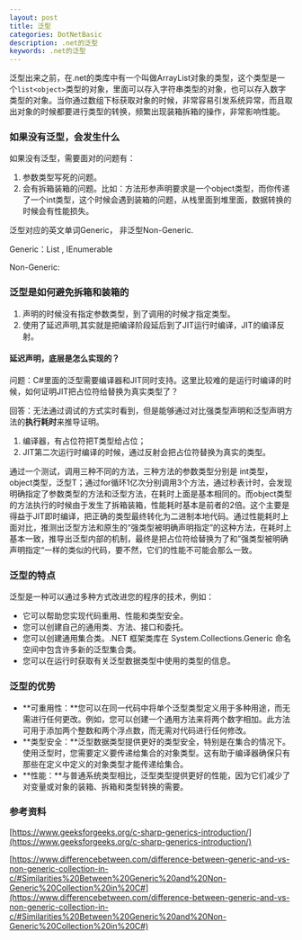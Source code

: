```yaml
---
layout: post
title: 泛型
categories: DotNetBasic
description: .net的泛型
keywords: .net的泛型
---
```

泛型出来之前，在.net的类库中有一个叫做ArrayList对象的类型，这个类型是一个`list<object>`类型的对象，里面可以存入字符串类型的对象，也可以存入数字类型的对象。当你通过数组下标获取对象的时候，非常容易引发系统异常，而且取出对象的时候都要进行类型的转换，频繁出现装箱拆箱的操作，非常影响性能。

### 如果没有泛型，会发生什么

如果没有泛型，需要面对的问题有：

1. 参数类型写死的问题。
2. 会有拆箱装箱的问题。比如：方法形参声明要求是一个object类型，而你传递了一个int类型，这个时候会遇到装箱的问题，从栈里面到堆里面，数据转换的时候会有性能损失。

泛型对应的英文单词Generic， 非泛型Non-Generic.

Generic：List<T>  , IEnumerable<T> 

Non-Generic:

### 泛型是如何避免拆箱和装箱的

1. 声明的时候没有指定参数类型，到了调用的时候才指定类型。
2. 使用了延迟声明,其实就是把编译阶段延后到了JIT运行时编译，JIT的编译反射。

#### 延迟声明，底层是怎么实现的？

问题：C#里面的泛型需要编译器和JIT同时支持。这里比较难的是运行时编译的时候，如何证明JIT把占位符给替换为真实类型了？

回答：无法通过调试的方式实时看到，但是能够通过对比强类型声明和泛型声明方法的**执行耗时**来推导证明。

1. 编译器，有占位符把T类型给占位；
2. JIT第二次运行时编译的时候，通过反射会把占位符替换为真实的类型。

通过一个测试，调用三种不同的方法，三种方法的参数类型分别是 int类型，object类型，泛型T；通过for循环1亿次分别调用3个方法，通过秒表计时，会发现明确指定了参数类型的方法和泛型方法，在耗时上面是基本相同的。而object类型的方法执行的时候由于发生了拆箱装箱，性能耗时基本是前者的2倍。这个主要是得益于JIT即时编译，把正确的类型最终转化为二进制本地代码。通过性能耗时上面对比，推测出泛型方法和原生的“强类型被明确声明指定”的这种方法，在耗时上基本一致，推导出泛型内部的机制，最终是把占位符给替换为了和”强类型被明确声明指定“一样的类似的代码，要不然，它们的性能不可能会那么一致。



### 泛型的特点

泛型是一种可以通过多种方式改进您的程序的技术，例如：

- 它可以帮助您实现代码重用、性能和类型安全。
- 您可以创建自己的通用类、方法、接口和委托。
- 您可以创建通用集合类。.NET 框架类库在 System.Collections.Generic 命名空间中包含许多新的泛型集合类。
- 您可以在运行时获取有关泛型数据类型中使用的类型的信息。



### 泛型的优势

- **可重用性：**您可以在同一代码中将单个泛型类型定义用于多种用途，而无需进行任何更改。例如，您可以创建一个通用方法来将两个数字相加。此方法可用于添加两个整数和两个浮点数，而无需对代码进行任何修改。
- **类型安全：**泛型数据类型提供更好的类型安全，特别是在集合的情况下。使用泛型时，您需要定义要传递给集合的对象类型。这有助于编译器确保只有那些在定义中定义的对象类型才能传递给集合。
- **性能：**与普通系统类型相比，泛型类型提供更好的性能，因为它们减少了对变量或对象的装箱、拆箱和类型转换的需要。



### 参考资料

[https://www.geeksforgeeks.org/c-sharp-generics-introduction/](https://www.geeksforgeeks.org/c-sharp-generics-introduction/)

[https://www.differencebetween.com/difference-between-generic-and-vs-non-generic-collection-in-c/#Similarities%20Between%20Generic%20and%20Non-Generic%20Collection%20in%20C#](https://www.differencebetween.com/difference-between-generic-and-vs-non-generic-collection-in-c/#Similarities%20Between%20Generic%20and%20Non-Generic%20Collection%20in%20C#)

